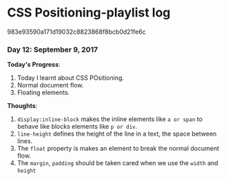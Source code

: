 # CSS Positioning-playlist log

983e93590a171d19032c8823868f8bcb0d21fe6c
### Day 12: September 9, 2017    

**Today's Progress**:   
1. Today I learnt about CSS POsitioning.  
2. Normal document flow.   
3. Floating elements.  
 

**Thoughts**:     
1. `display:inline-block` makes the inline elements like `a or span` to behave like blocks elements like `p or div`.  
2.  `line-height` defines the height of the line in a text, the space between lines.  
3. The `float` property is makes an element to break the normal document flow.  
4. The `margin`, `padding` should be taken cared when we use the `width` and `height`